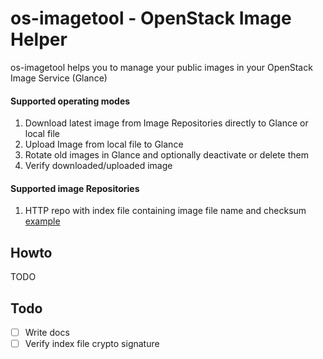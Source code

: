 # os-imagetool - OpenStack Image Helper

os-imagetool helps you to manage your public images in your OpenStack Image Service (Glance)

#### Supported operating modes
1. Download latest image from Image Repositories directly to Glance or local file
2. Upload Image from local file to Glance
3. Rotate old images in Glance and optionally deactivate or delete them
4. Verify downloaded/uploaded image

#### Supported image Repositories
1. HTTP repo with index file containing image file name and checksum [example](http://cdimage.debian.org/cdimage/openstack/current/SHA256SUMS)

## Howto
TODO

## Todo
- [ ] Write docs
- [ ] Verify index file crypto signature
